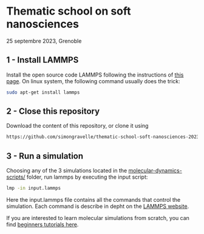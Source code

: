 # Thematic school on soft nanosciences

25 septembre 2023, Grenoble

## 1 - Install LAMMPS

Install the open source code LAMMPS following the instructions of 
[this page](https://docs.lammps.org/Install.html). On linux system,
the following command usually does the trick:

```bash
sudo apt-get install lammps
```

## 2 - Close this repository

Download the content of this repository, or clone it 
using 

```bash
https://github.com/simongravelle/thematic-school-soft-nanosciences-2023.git
```

## 3 - Run a simulation

Choosing any of the 3 simulations located in the [molecular-dynamics-scripts/](molecular-dynamics-scripts/) folder, run lammps by executing
the input script:

```bash
lmp -in input.lammps
```

Here the input.lammps file contains all the commands that control the simulation. Each command is describe in depht on the [LAMMPS website](https://docs.lammps.org/Manual.html). 

If you are interested to learn molecular simulations from scratch, you can find [beginners tutorials here](https://lammpstutorials.github.io/).





